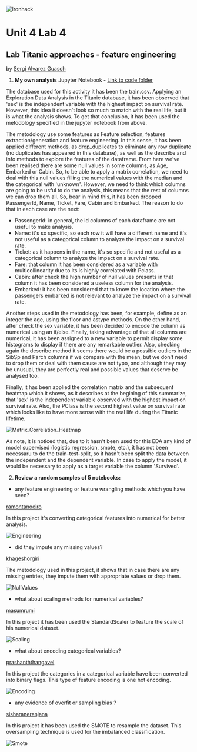 ![Ironhack](https://github.com/SergiGuasch/sergiguasch/blob/main/labs/week4/Lab2/Ironhack.jpg)  

# Unit 4 Lab 4 

## Lab Titanic approaches - feature engineering

by [Sergi Alvarez Guasch](https://github.com/SergiGuasch/sergiguasch)  


 1. **My own analysis** Jupyter Notebook - [Link to code folder](https://github.com/SergiGuasch/sergiguasch/blob/main/labs/week4/Lab4/Lab%20Titanic%20approaches%20-%20feature%20engineering.ipynb)  
 
The database used for this activity it has been the train.csv. Applying an Exploration Data Analysis in the Titanic database, it has been observed that 'sex' is the independent variable with the highest impact on survival rate. However, this idea it doesn't look so much to match with the real life, but it is what the analysis shows. To get that conclusion, it has been used the metodology specified in the jupyter notebook from above. 

The metodology use some features as Feature selection, features extraction/generation and feature engineering. In this sense, it has been applied different methods, as drop_duplicates to eliminate any row duplicate (no duplicates has appeared in this database), as well as the describe and info methods to explore the features of the dataframe. From here we've been realised there are some null values in some columns, as Age, Embarked or Cabin. So, to be able to apply a matrix correlation, we need to deal with this null values filling the numerical values with the median and the categorical with 'unknown'. However, we need to think which columns are going to be usful to do the analysis, this means that the rest of columns we can drop them all. So, bear in mind this, it has been dropped PassengerId, Name, Ticket, Fare, Cabin and Embarked. The reason to do that in each case are the next: 

 - PassengerId: in general, the id columns of each dataframe are not useful to make analysis.
 - Name: it's so specific, so each row it will have a different name and it's not useful as a categorical column to analyze the impact on a survival rate.  
 - Ticket: as it happens in the name, it's so specific and not useful as a categorical column to analyze the impact on a survival rate.    
 - Fare: that column it has been considered as a variable with multicollinearity due to its is highly correlated with Pclass.  
 - Cabin: after check the high number of null values presents in that column it has been considered a useless column for the analysis.  
 - Embarked: it has been considered that to know the location where the passengers embarked is not relevant to analyze the impact on a survival rate.  

Another steps used in the metodology has been, for example, define as an integer the age, using the floor and astype methods. On the other hand, after check the sex variable, it has been decided to encode the column as numerical using an if/else. Finally, taking advantage of that all columns are numerical, it has been assigned to a new variable to permit display some histograms to display if there are any remarkable outlier. Also, checking again the describe method it seems there would be a possible outliers in the SibSp and Parch columns if we compare with the mean, but we don't need to drop them or deal with them cause are not typo, and although they may be unusual, they are perfectly real and possible values that deserve be analysed too. 

Finally, it has been applied the correlation matrix and the subsequent heatmap which it shows, as it describes at the begining of this summarize, that 'sex' is the independent variable observed with the highest impact on survival rate. Also, the PClass is the second highest value on survival rate which looks like to have more sense with the real life during the Titanic lifetime.

![Matrix_Correlation_Heatmap](https://github.com/SergiGuasch/sergiguasch/blob/main/labs/week4/Lab4/Corr.jpg)

As note, it is noticed that, due to it hasn't been used for this EDA any kind of model supervised (logistic regression, smote, etc.), it has not been necessaru to do the train-test-split, so it hasn't been split the data between the independent and the dependent variable. In case to apply the model, it would be necessary to apply as a target variable the column 'Survived'.  

2. **Review a random samples of 5 notebooks:**  
  
- any feature engineering or feature wrangling methods which you have seen?  

[ramontanoeiro](https://www.kaggle.com/ramontanoeiro/titanic-competition)  

In this project it's converting categorical features into numerical for better analysis.

![Engineering](https://github.com/SergiGuasch/sergiguasch/blob/main/labs/week4/Lab4/Engineering.jpg)    

- did they impute any missing values? 

[khageshorgiri](https://www.kaggle.com/khageshorgiri/eda-to-classification-titanic-dataset)  

The metodology used in this project, it shows that in case there are any missing entries, they impute them with appropriate values or drop them.  

![NullValues](https://github.com/SergiGuasch/sergiguasch/blob/main/labs/week4/Lab4/NullValues.jpg)  

- what about scaling methods for numerical variables?  

[masumrumi](https://www.kaggle.com/masumrumi/a-statistical-analysis-ml-workflow-of-titanic)  

In this project it has been used the StandardScaler to feature the scale of his numerical dataset.  

![Scaling](https://github.com/SergiGuasch/sergiguasch/blob/main/labs/week4/Lab4/Scaling.jpg)  

- what about encoding categorical variables?

[prashanththangavel](https://www.kaggle.com/prashanththangavel/advanced-feature-engineering-feature-encoding)  

In this project the categories in a categorical variable have been converted into binary flags. This type of feature encoding is one hot encoding.  

![Encoding](https://github.com/SergiGuasch/sergiguasch/blob/main/labs/week4/Lab4/Encoding.jpg)  

- any evidence of overfit or sampling bias ?  

[sisharaneranjana](https://www.kaggle.com/sisharaneranjana/titanic-complete-guide-ml-dl-models)  

In this project it has been used the SMOTE to resample the dataset. This oversampling technique is used for the imbalanced classification.

![Smote](https://github.com/SergiGuasch/sergiguasch/blob/main/labs/week4/Lab4/smote.jpg)  

